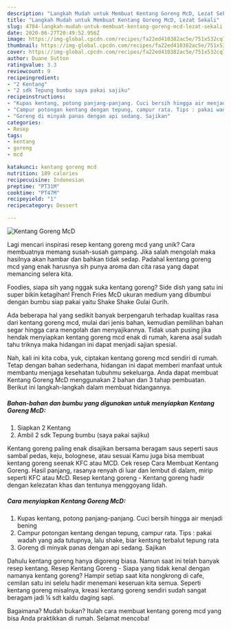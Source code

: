 ```yaml
---
description: "Langkah Mudah untuk Membuat Kentang Goreng McD, Lezat Sekali"
title: "Langkah Mudah untuk Membuat Kentang Goreng McD, Lezat Sekali"
slug: 4704-langkah-mudah-untuk-membuat-kentang-goreng-mcd-lezat-sekali
date: 2020-06-27T20:49:52.956Z
image: https://img-global.cpcdn.com/recipes/fa22ed410382ac5e/751x532cq70/kentang-goreng-mcd-foto-resep-utama.jpg
thumbnail: https://img-global.cpcdn.com/recipes/fa22ed410382ac5e/751x532cq70/kentang-goreng-mcd-foto-resep-utama.jpg
cover: https://img-global.cpcdn.com/recipes/fa22ed410382ac5e/751x532cq70/kentang-goreng-mcd-foto-resep-utama.jpg
author: Duane Sutton
ratingvalue: 3.3
reviewcount: 9
recipeingredient:
- "2 Kentang"
- "2 sdk Tepung bumbu saya pakai sajiku"
recipeinstructions:
- "Kupas kentang, potong panjang-panjang. Cuci bersih hingga air menjadi bening"
- "Campur potongan kentang dengan tepung, campur rata. Tips : pakai wadah yang ada tutupnya, lalu shake, biar kentsng terbalut tepung rata"
- "Goreng di minyak panas dengan api sedang. Sajikan"
categories:
- Resep
tags:
- kentang
- goreng
- mcd

katakunci: kentang goreng mcd 
nutrition: 189 calories
recipecuisine: Indonesian
preptime: "PT31M"
cooktime: "PT47M"
recipeyield: "1"
recipecategory: Dessert

---
```



![Kentang Goreng McD](https://img-global.cpcdn.com/recipes/fa22ed410382ac5e/751x532cq70/kentang-goreng-mcd-foto-resep-utama.jpg)

Lagi mencari inspirasi resep kentang goreng mcd yang unik? Cara membuatnya memang susah-susah gampang. Jika salah mengolah maka hasilnya akan hambar dan bahkan tidak sedap. Padahal kentang goreng mcd yang enak harusnya sih punya aroma dan cita rasa yang dapat memancing selera kita.

Foodies, siapa sih yang nggak suka kentang goreng? Side dish yang satu ini super bikin ketagihan! French Fries McD ukuran medium yang dibumbui dengan bumbu siap pakai yaitu Shake Shake Gulai Gurih.

Ada beberapa hal yang sedikit banyak berpengaruh terhadap kualitas rasa dari kentang goreng mcd, mulai dari jenis bahan, kemudian pemilihan bahan segar hingga cara mengolah dan menyajikannya. Tidak usah pusing jika hendak menyiapkan kentang goreng mcd enak di rumah, karena asal sudah tahu triknya maka hidangan ini dapat menjadi sajian spesial.


Nah, kali ini kita coba, yuk, ciptakan kentang goreng mcd sendiri di rumah. Tetap dengan bahan sederhana, hidangan ini dapat memberi manfaat untuk membantu menjaga kesehatan tubuhmu sekeluarga. Anda dapat membuat Kentang Goreng McD menggunakan 2 bahan dan 3 tahap pembuatan. Berikut ini langkah-langkah dalam membuat hidangannya.

<!--inarticleads1-->

##### Bahan-bahan dan bumbu yang digunakan untuk menyiapkan Kentang Goreng McD:

1. Siapkan 2 Kentang
1. Ambil 2 sdk Tepung bumbu (saya pakai sajiku)


Kentang goreng paling enak disajikan bersama beragam saus seperti saus sambal pedas, keju, bolognese, atau sesuai Kamu juga bisa membuat kentang goreng seenak KFC atau MCD. Cek resep Cara Membuat Kentang Goreng. Hasil panjang, rasanya renyah di luar dan lembut di dalam, mirip seperti KFC atau McD. Resep kentang goreng - Kentang goreng hadir dengan kelezatan khas dan tentunya menggoyang lidah. 

<!--inarticleads2-->

##### Cara menyiapkan Kentang Goreng McD:

1. Kupas kentang, potong panjang-panjang. Cuci bersih hingga air menjadi bening
1. Campur potongan kentang dengan tepung, campur rata. Tips : pakai wadah yang ada tutupnya, lalu shake, biar kentsng terbalut tepung rata
1. Goreng di minyak panas dengan api sedang. Sajikan


Dahulu kentang goreng hanya digoreng biasa. Namun saat ini telah banyak resep kentang. Resep Kentang Goreng - Siapa yang tidak kenal dengan namanya kentang goreng? Hampir setiap saat kita nongkrong di cafe, cemilan satu ini selelu hadir menemani keseruan kita semua. Seperti kentang goreng misalnya, kreasi kentang goreng sendiri sudah sangat beragam jadi ¼ sdt kaldu daging sapi. 

Bagaimana? Mudah bukan? Itulah cara membuat kentang goreng mcd yang bisa Anda praktikkan di rumah. Selamat mencoba!
